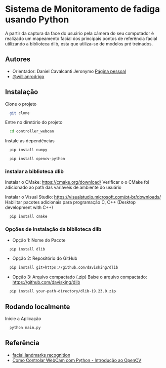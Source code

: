 
# Sistema de Monitoramento de fadiga usando Python

A partir da captura da face do usuário pela câmera do seu computador é realizado um mapeamento facial
dos principais pontos de referência facial utilizando a biblioteca dlib, esta que utiliza-se de modelos 
pré treinados. 


## Autores
- Orientador: Daniel Cavalcanti Jeronymo [Página pessoal](https://coenc.td.utfpr.edu.br/~danielc/)
- [@willianrodrigo](https://github.com/willHub99)


## Instalação

Clone o projeto

```bash
  git clone 
```

Entre no diretório do projeto

```bash
  cd controller_webcam
```

Instale as dependências

```bash
  pip install numpy
```

```bash
  pip install opencv-python
```

### instalar a biblioteca dlib

  Instalar o CMake: https://cmake.org/download/
  Verificar o o CMake foi adicionado ao path das variáveis de ambiente do usuário


  Instalar o Visual Studio: https://visualstudio.microsoft.com/pt-br/downloads/
  Habilitar pacotes adicionais para programação C, C++ (Desktop development with C++)


```bash
  pip install cmake
```

### Opções de instalação da biblioteca dlib

- Opção 1: Nome do Pacote
```bash
  pip install dlib
```

- Opção 2: Repositório do GitHub
```bash
  pip install git+https://github.com/davisking/dlib
```

- Opção 3: Arquivo compactado (.zip)
Baixe o arquivo compactado: https://github.com/davisking/dlib
```bash
  pip install your-path-directory/dlib-19.23.0.zip
```





    
## Rodando localmente


Inicie a Aplicação

```bash
  python main.py
```


## Referência

 - [facial landmarks recognition](https://github.com/italojs/facial-landmarks-recognition)
 - [Como Controlar WebCam com Python - Introdução ao OpenCV](https://www.youtube.com/watch?v=r8Qg3NfdiHc&ab_channel=HashtagPrograma%C3%A7%C3%A3o)
 